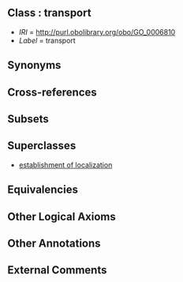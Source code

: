 
## Class : transport

 * *IRI* = http://purl.obolibrary.org/obo/GO_0006810
 * *Label* = transport

## Synonyms


## Cross-references


## Subsets


## Superclasses

 * [establishment of localization](../../GO/34/GO_0051234.md)

## Equivalencies


## Other Logical Axioms


## Other Annotations


## External Comments

